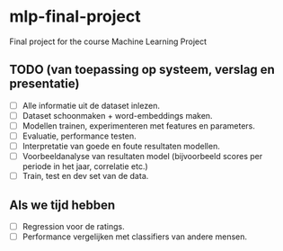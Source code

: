 # mlp-final-project
Final project for the course Machine Learning Project

## TODO (van toepassing op systeem, verslag en presentatie)
- [ ] Alle informatie uit de dataset inlezen.
- [ ] Dataset schoonmaken + word-embeddings maken.
- [ ] Modellen trainen, experimenteren met features en parameters.
- [ ] Evaluatie, performance testen.
- [ ] Interpretatie van goede en foute resultaten modellen.
- [ ] Voorbeeldanalyse van resultaten model (bijvoorbeeld scores per periode in het jaar, correlatie etc.)
- [ ] Train, test en dev set van de data.

## Als we tijd hebben
- [ ] Regression voor de ratings.
- [ ] Performance vergelijken met classifiers van andere mensen.